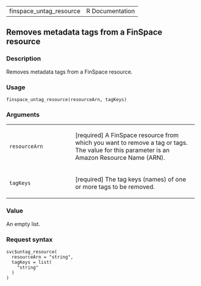 <table style="width: 100%;">
<tbody>
<tr class="odd">
<td>finspace_untag_resource</td>
<td style="text-align: right;">R Documentation</td>
</tr>
</tbody>
</table>

## Removes metadata tags from a FinSpace resource

### Description

Removes metadata tags from a FinSpace resource.

### Usage

    finspace_untag_resource(resourceArn, tagKeys)

### Arguments

<table>
<colgroup>
<col style="width: 35%" />
<col style="width: 65%" />
</colgroup>
<tbody>
<tr class="odd">
<td><code
id="finspace_untag_resource_:_resourceArn">resourceArn</code></td>
<td><p>[required] A FinSpace resource from which you want to remove a
tag or tags. The value for this parameter is an Amazon Resource Name
(ARN).</p></td>
</tr>
<tr class="even">
<td><code id="finspace_untag_resource_:_tagKeys">tagKeys</code></td>
<td><p>[required] The tag keys (names) of one or more tags to be
removed.</p></td>
</tr>
</tbody>
</table>

### Value

An empty list.

### Request syntax

    svc$untag_resource(
      resourceArn = "string",
      tagKeys = list(
        "string"
      )
    )
